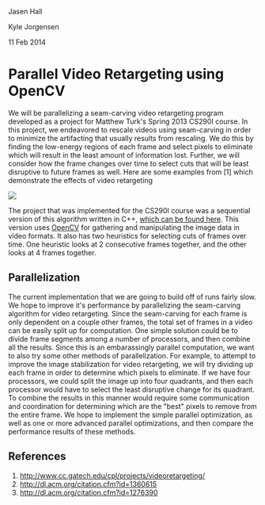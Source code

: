 Jasen Hall

Kyle Jorgensen

11 Feb 2014

# Parallel Video Retargeting using OpenCV

We will be parallelizing a seam-carving video retargeting program developed as a project for Matthew Turk's Spring 2013
CS290I course. In this project, we endeavored to rescale videos using seam-carving in order to minimize the artifacting that usually results from rescaling. We do this by finding the low-energy regions of each frame and select pixels to eliminate which will result in the least amount of information lost. Further, we will consider how the frame changes over time to select cuts that will be least disruptive to future frames as well. Here are some examples from [1] which demonstrate the effects of video retargeting

![](http://i.imgur.com/L6JN6yA.png)

The project that was implemented for the CS290I course was a sequential version of this algorithm written in C++, [which can be found here](https://github.com/jasenmh/290I-VideoRetargeting/tree/master/opencv). This version uses [OpenCV](http://opencv.org/) for gathering and manipulating the image data in video formats. It also has two heuristics for selecting cuts of frames over time. One heuristic looks at 2 consecutive frames together, and the other looks at 4 frames together. 

## Parallelization

The current implementation that we are going to build off of runs fairly slow. We hope to improve it's performance by parallelizing the seam-carving algorithm for video retargeting. Since the seam-carving for each frame is only dependent on a couple other frames, the total set of frames in a video can be easily split up for computation. One simple solution could be to divide frame segments among a number of processors, and then combine all the results. Since this is an embarassingly parallel computation, we want to also try some other methods of parallelization. For example, to attempt to improve the image stabilization for video retargeting, we will try dividing up each frame in order to determine which pixels to eliminate. If we have four processors, we could split the image up into four quadrants, and then each processor would have to select the least disruptive change for its quadrant. To combine the results in this manner would require some communication and coordination for determining which are the "best" pixels to remove from the entire frame. 
We hope to implement the simple parallel optimization, as well as one or more advanced parallel optimizations, and then compare the performance results of these methods. 

## References

1. http://www.cc.gatech.edu/cpl/projects/videoretargeting/
2. http://dl.acm.org/citation.cfm?id=1360615
3. http://dl.acm.org/citation.cfm?id=1276390
